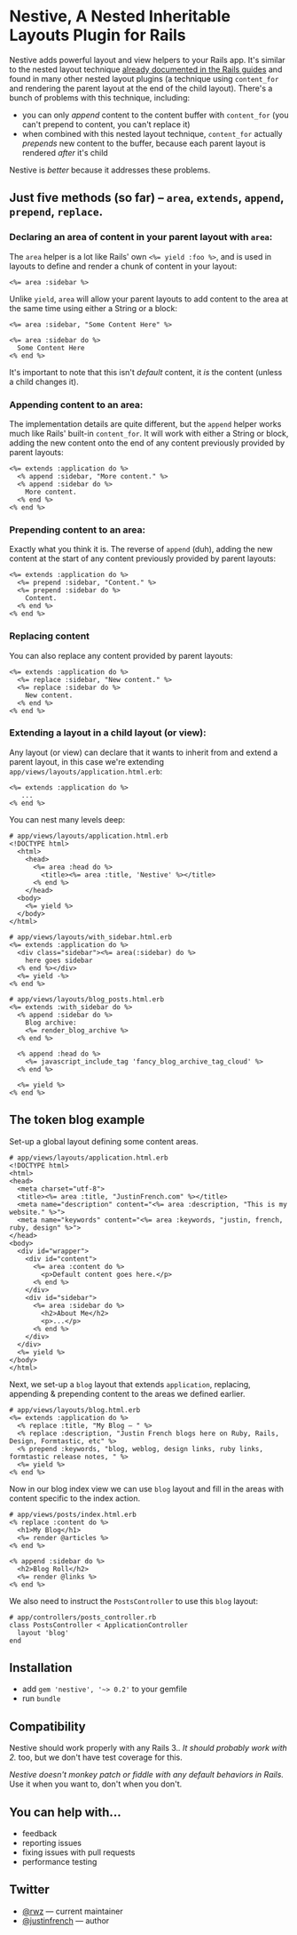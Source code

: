 # Nestive, A Nested Inheritable Layouts Plugin for Rails

Nestive adds powerful layout and view helpers to your Rails app. It's similar to the nested layout technique [already documented in the Rails guides](http://guides.rubyonrails.org/layouts_and_rendering.html#using-nested-layouts) and found in many other nested layout plugins (a technique using `content_for` and rendering the parent layout at the end of the child layout). There's a bunch of problems with this technique, including:

* you can only *append* content to the content buffer with `content_for` (you can't prepend to content, you can't replace it)
* when combined with this nested layout technique, `content_for` actually *prepends* new content to the buffer, because each parent layout is rendered *after* it's child

Nestive is *better* because it addresses these problems.

## Just five methods (so far) – `area`, `extends`, `append`, `prepend`, `replace`.

### Declaring an area of content in your parent layout with `area`:

The `area` helper is a lot like Rails' own `<%= yield :foo %>`, and is used in layouts to define and render a chunk of content in your layout:

    <%= area :sidebar %>

Unlike `yield`, `area` will allow your parent layouts to add content to the area at the same time using either a String or a block:

    <%= area :sidebar, "Some Content Here" %>

    <%= area :sidebar do %>
      Some Content Here
    <% end %>

It's important to note that this isn't *default* content, it *is* the content (unless a child changes it).

### Appending content to an area:

The implementation details are quite different, but the `append` helper works much like Rails' built-in `content_for`. It will work with either a String or block, adding the new content onto the end of any content previously provided by parent layouts:

    <%= extends :application do %>
      <% append :sidebar, "More content." %>
      <% append :sidebar do %>
        More content.
      <% end %>
    <% end %>

### Prepending content to an area:

Exactly what you think it is. The reverse of `append` (duh), adding the new content at the start of any content previously provided by parent layouts:

    <%= extends :application do %>
      <%= prepend :sidebar, "Content." %>
      <%= prepend :sidebar do %>
        Content.
      <% end %>
    <% end %>

### Replacing content

You can also replace any content provided by parent layouts:

    <%= extends :application do %>
      <%= replace :sidebar, "New content." %>
      <%= replace :sidebar do %>
        New content.
      <% end %>
    <% end %>

### Extending a layout in a child layout (or view):

Any layout (or view) can declare that it wants to inherit from and extend a parent layout, in this case we're extending `app/views/layouts/application.html.erb`:

    <%= extends :application do %>
       ...
    <% end %>

You can nest many levels deep:

    # app/views/layouts/application.html.erb
    <!DOCTYPE html>
      <html>
        <head>
          <%= area :head do %>
            <title><%= area :title, 'Nestive' %></title>
          <% end %>
        </head>
      <body>
        <%= yield %>
      </body>
    </html>

    # app/views/layouts/with_sidebar.html.erb
    <%= extends :application do %>
      <div class="sidebar"><%= area(:sidebar) do %>
        here goes sidebar
      <% end %></div>
      <%= yield -%>
    <% end %>

    # app/views/layouts/blog_posts.html.erb
    <%= extends :with_sidebar do %>
      <% append :sidebar do %>
        Blog archive:
        <%= render_blog_archive %>
      <% end %>

      <% append :head do %>
        <%= javascript_include_tag 'fancy_blog_archive_tag_cloud' %>
      <% end %>

      <%= yield %>
    <% end %>



## The token blog example

Set-up a global layout defining some content areas.

    # app/views/layouts/application.html.erb
    <!DOCTYPE html>
    <html>
    <head>
      <meta charset="utf-8">
      <title><%= area :title, "JustinFrench.com" %></title>
      <meta name="description" content="<%= area :description, "This is my website." %>">
      <meta name="keywords" content="<%= area :keywords, "justin, french, ruby, design" %>">
    </head>
    <body>
      <div id="wrapper">
        <div id="content">
          <%= area :content do %>
            <p>Default content goes here.</p>
          <% end %>
        </div>
        <div id="sidebar">
          <%= area :sidebar do %>
            <h2>About Me</h2>
            <p>...</p>
          <% end %>
        </div>
      </div>
      <%= yield %>
    </body>
    </html>

Next, we set-up a `blog` layout that extends `application`, replacing, appending & prepending content to the areas we defined earlier.

    # app/views/layouts/blog.html.erb
    <%= extends :application do %>
      <% replace :title, "My Blog – " %>
      <% replace :description, "Justin French blogs here on Ruby, Rails, Design, Formtastic, etc" %>
      <% prepend :keywords, "blog, weblog, design links, ruby links, formtastic release notes, " %>
      <%= yield %>
    <% end %>

Now in our blog index view we can use `blog` layout and fill in the areas with content specific to the index action.

    # app/views/posts/index.html.erb
    <% replace :content do %>
      <h1>My Blog</h1>
      <%= render @articles %>
    <% end %>

    <% append :sidebar do %>
      <h2>Blog Roll</h2>
      <%= render @links %>
    <% end %>

We also need to instruct the `PostsController` to use this `blog` layout:

    # app/controllers/posts_controller.rb
    class PostsController < ApplicationController
      layout 'blog'
    end


## Installation

* add `gem 'nestive', '~> 0.2'` to your gemfile
* run `bundle`

## Compatibility

Nestive should work properly with any Rails 3.*. It should probably work with 2.* too, but we don't have test coverage for this.

*Nestive doesn't monkey patch or fiddle with any default behaviors in Rails.* Use it when you want to, don't when you don't.

## You can help with...

* feedback
* reporting issues
* fixing issues with pull requests
* performance testing

## Twitter

* [@rwz](https://twitter.com/rwz) — current maintainer
* [@justinfrench](http://twitter.com/justinfrench) — author
